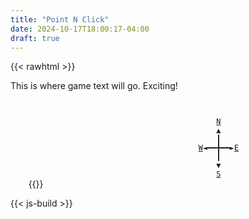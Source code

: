```yaml
---
title: "Point N Click"
date: 2024-10-17T18:00:17-04:00
draft: true
---
```

{{< rawhtml >}}
<!-- ─│┌┐└┘├┤┬┴┼▲▼►◄╋┃━ -->
<span id="game-container">
    <p id="game-text">
        This is where game text will go. Exciting!
    </p>
    <code id="minimap"><span id="minimap-text"></span>
        <span id="screen-text"></span>
                                              <a id="nav-up" href="#">N</a>
                                              ▲
                                              ┃
                                          <a  id="nav-left" href="#">W</a>◄━━╋━━►<a  id="nav-right" href="#">E</a>
                                              ┃
                                              ▼
                                              <a  id="nav-down" href="#">S</a>
    </code>
</span>

<link rel="stylesheet" href="/point-n-click-data/style.css">
{{</ rawhtml >}}

{{< js-build >}}

